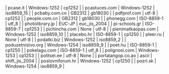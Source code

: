 | pcase.it | Windows-1252 | cp1252 |
| pcastuces.com | Windows-1252 | iso8859_15 |
| pcbaby.com.cn | GB2312 | gb18030 |
| pdfprof.com | utf-8 | cp1252 |
| people.com.cn | GB2312 | gb18030 |
| phonegg.com | ISO-8859-1 | utf_8 |
| photolibrary.jp | EUC-JP | euc_jis_2004 |
| pi-schools.gr | ISO-8859-7 | cp1253 |
| pichincha.com | None | utf-8 |
| pienimatkaopas.com | Windows-1252 | iso8859_10 |
| placebo.hr | ISO-8859-1 | cp1250 |
| pleer.ru | None | utf-8 |
| podatki.biz | Windows-1252 | iso8859_2 |
| poduzetnistvo.org | Windows-1254 | iso8859_9 |
| poet.hu | ISO-8859-1 | cp1250 |
| pokelagu.com | ISO-8859-1 | utf_8 |
| polignosi.com | Windows-1253 | cp1253 |
| politsei.ee | utf-8 | None |
| portalangop.co.ao | ascii | shift_jis_2004 |
| poslovniforum.hr | Windows-1252 | cp1250 |
| pozri.sk | Windows-1254 | iso8859_9 |

